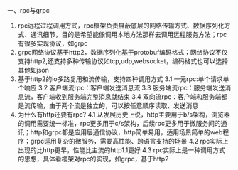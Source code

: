 一、rpc与grpc
1. rpc远程过程调用方式，rpc框架负责屏蔽底层的网络传输方式、数据序列化方式、通讯细节，目的是希望能像调用本地方法那样去调用远程服务方法；rpc有很多实现协议，如grpc
2. grpc网络协议基于http2，数据序列化基于protobuf编码格式；网络协议不仅支持http2,还支持多种传输协议如tcp,udp,websocket，编码格式也可以选择其他如json
3. 基于http2的io多路复用和流传输，支持四种调用方式
3.1 一元rpc:单个请求单个响应
3.2 客户端流rpc：客户端发送消息流
3.3 服务端流rpc：服务端发送消息流，客户端收到服务端完整消息就结束
3.4 双向流rpc：客户端和服务端都是流传输，由于两个流是独立的，可以按任意顺序读取、发送消息
4. 为什么有http还要有rpc?
4.1 从发展历史上说，http主要用于b/s架构，浏览器的调用需要统一标准，rpc更多用于c/s架构，后续rpc更多用于微服务间的通讯；http和grpc都是应用层通信协议，http简单易用，适用场景简单的web程序；grpc适用复杂的微服务，需要高性能、跨语言支持的场景
4.2 rpc实际上出现的比http更早，性能比主流的http1.1更好
4.3 rpc实际上是一种调用方式的思想，具体看框架对rpc的实现，如grpc，基于http2 